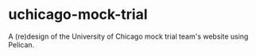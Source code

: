 uchicago-mock-trial
===================

A (re)design of the University of Chicago mock trial team's website using Pelican. 
